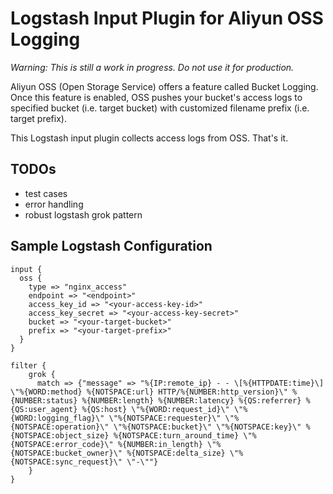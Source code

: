 # Logstash Input Plugin for Aliyun OSS Logging

*Warning: This is still a work in progress. Do not use it for production.*

Aliyun OSS (Open Storage Service) offers a feature called Bucket Logging.
Once this feature is enabled, OSS pushes your bucket's access logs to specified bucket (i.e. target bucket)
with customized filename prefix (i.e. target prefix).

This Logstash input plugin collects access logs from OSS. That's it.

## TODOs
* test cases
* error handling
* robust logstash grok pattern

## Sample Logstash Configuration
```
input {
  oss {
    type => "nginx_access"
    endpoint => "<endpoint>"
    access_key_id => "<your-access-key-id>"
    access_key_secret => "<your-access-key-secret>"
    bucket => "<your-target-bucket>"
    prefix => "<your-target-prefix>"
  }
}

filter {
    grok {
      match => {"message" => "%{IP:remote_ip} - - \[%{HTTPDATE:time}\] \"%{WORD:method} %{NOTSPACE:url} HTTP/%{NUMBER:http_version}\" %{NUMBER:status} %{NUMBER:length} %{NUMBER:latency} %{QS:referrer} %{QS:user_agent} %{QS:host} \"%{WORD:request_id}\" \"%{WORD:logging_flag}\" \"%{NOTSPACE:requester}\" \"%{NOTSPACE:operation}\" \"%{NOTSPACE:bucket}\" \"%{NOTSPACE:key}\" %{NOTSPACE:object_size} %{NOTSPACE:turn_around_time} \"%{NOTSPACE:error_code}\" %{NUMBER:in_length} \"%{NOTSPACE:bucket_owner}\" %{NOTSPACE:delta_size} \"%{NOTSPACE:sync_request}\" \"-\""}
    }
}
```